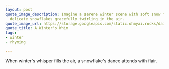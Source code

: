 ```yaml
---
layout: post
quote_image_description: Imagine a serene winter scene with soft snow falling and
  delicate snowflakes gracefully twirling in the air.
quote_image_url: https://storage.googleapis.com/static.ohmyai.rocks/daily/2024-02-04.jpg
quote_title: A Winter's Whim
tags:
- winter
- rhyming

---
```


When winter's whisper fills the air, a snowflake's dance attends with flair.